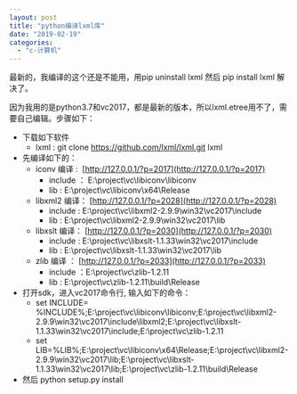 ```yaml
---
layout: post
title: "python编译lxml库"
date: "2019-02-19"
categories: 
  - "c-计算机"
---
```


最新的，我编译的这个还是不能用，用pip uninstall lxml 然后 pip install lxml 解决了。

因为我用的是python3.7和vc2017，都是最新的版本，所以lxml.etree用不了，需要自己编辑。步骤如下：

- 下载如下软件
    - lxml : git clone https://github.com/lxml/lxml.git lxml
- 先编译如下的：
    - iconv 编译 :  [http://127.0.0.1/?p=2017](http://127.0.0.1/?p=2017)
        - include ： E:\\project\\vc\\libiconv\\libiconv
        - lib : E:\\project\\vc\\libiconv\\x64\\Release
    - libxml2 编译： [http://127.0.0.1/?p=2028](http://127.0.0.1/?p=2028)
        - include : E:\\project\\vc\\libxml2-2.9.9\\win32\\vc2017\\include
        - lib : E:\\project\\vc\\libxml2-2.9.9\\win32\\vc2017\\lib
    - libxslt 编译： [http://127.0.0.1/?p=2030](http://127.0.0.1/?p=2030)
        - include : E:\\project\\vc\\libxslt-1.1.33\\win32\\vc2017\\include
        - lib : E:\\project\\vc\\libxslt-1.1.33\\win32\\vc2017\\lib
    - zlib 编译 ： [http://127.0.0.1/?p=2033](http://127.0.0.1/?p=2033)
        - include ：E:\\project\\vc\\zlib-1.2.11
        - lib : E:\\project\\vc\\zlib-1.2.11\\build\\Release
- 打开sdk，进入vc2017命令行, 输入如下的命令：
    - set INCLUDE= %INCLUDE%;E:\\project\\vc\\libiconv\\libiconv;E:\\project\\vc\\libxml2-2.9.9\\win32\\vc2017\\include\\libxml2;E:\\project\\vc\\libxslt-1.1.33\\win32\\vc2017\\include;E:\\project\\vc\\zlib-1.2.11
    - set LIB=%LIB%;E:\\project\\vc\\libiconv\\x64\\Release;E:\\project\\vc\\libxml2-2.9.9\\win32\\vc2017\\lib;E:\\project\\vc\\libxslt-1.1.33\\win32\\vc2017\\lib;E:\\project\\vc\\zlib-1.2.11\\build\\Release
- 然后 python setup.py install
